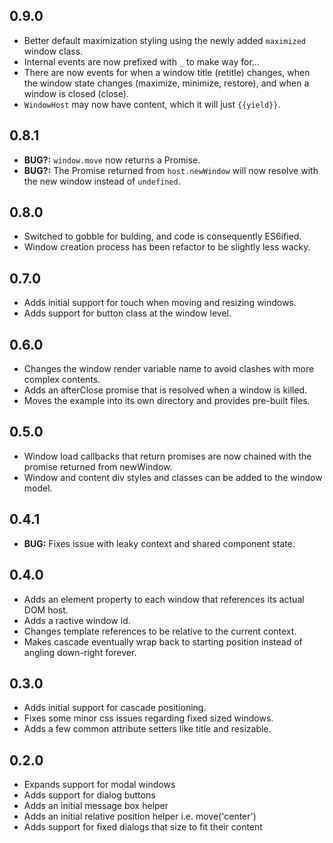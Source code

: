 ## 0.9.0

* Better default maximization styling using the newly added `maximized` window class.
* Internal events are now prefixed with `_` to make way for...
* There are now events for when a window title (retitle) changes, when the window state changes (maximize, minimize, restore), and when a window is closed (close).
* `WindowHost` may now have content, which it will just `{{yield}}`.

## 0.8.1

* __BUG?:__ `window.move` now returns a Promise.
* __BUG?:__ The Promise returned from `host.newWindow` will now resolve with the new window instead of `undefined`.

## 0.8.0

* Switched to gobble for bulding, and code is consequently ES6ified.
* Window creation process has been refactor to be slightly less wacky.

## 0.7.0

* Adds initial support for touch when moving and resizing windows.
* Adds support for button class at the window level.

## 0.6.0

* Changes the window render variable name to avoid clashes with more complex contents.
* Adds an afterClose promise that is resolved when a window is killed.
* Moves the example into its own directory and provides pre-built files.

## 0.5.0

* Window load callbacks that return promises are now chained with the promise returned from newWindow.
* Window and content div styles and classes can be added to the window model.

## 0.4.1

* __BUG:__ Fixes issue with leaky context and shared component state.

## 0.4.0

* Adds an element property to each window that references its actual DOM host.
* Adds a ractive window id.
* Changes template references to be relative to the current context.
* Makes cascade eventually wrap back to starting position instead of angling down-right forever.

## 0.3.0

* Adds initial support for cascade positioning.
* Fixes some minor css issues regarding fixed sized windows.
* Adds a few common attribute setters like title and resizable.

## 0.2.0

* Expands support for modal windows
* Adds support for dialog buttons
* Adds an initial message box helper
* Adds an initial relative position helper i.e. move('center')
* Adds support for fixed dialogs that size to fit their content
